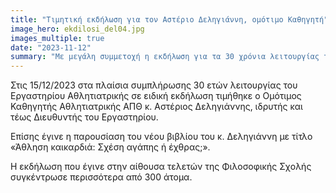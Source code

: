 ```yaml
---
title: "Τιμητική εκδήλωση για τον Αστέριο Δεληγιάννη, ομότιμο Καθηγητή"
image_hero: ekdilosi_del04.jpg
images_multiple: true
date: "2023-11-12"
summary: "Με μεγάλη συμμετοχή η εκδήλωση για τα 30 χρόνια λειτουργίας του Εργαστηρίου Αθλητιατρικής"
---
```


Στις 15/12/2023 στα πλαίσια συμπλήρωσης 30 ετών λειτουργίας του Εργαστηρίου Αθλητιατρικής σε ειδική εκδήλωση τιμήθηκε ο Ομότιμος Καθηγητής Αθλητιατρικής ΑΠΘ κ. Αστέριος Δεληγιάννης, ιδρυτής και τέως Διευθυντής του Εργαστηρίου. 

Επίσης έγινε η παρουσίαση του νέου βιβλίου του κ. Δεληγιάννη με τίτλο «Άθληση καικαρδιά: Σχέση αγάπης ή έχθρας;». 

Η εκδήλωση που έγινε στην αίθουσα τελετών της Φιλοσοφικής Σχολής συγκέντρωσε περισσότερα από 300 άτομα.